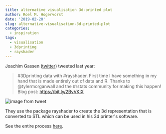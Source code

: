 ```yaml
---
title: alternative visualisation 3d-printed plot
author: Roel M. Hogervorst
date: '2019-02-20'
slug: alternative-visualisation-3d-printed-plot
categories:
  - inspiration
tags:
  - visualisation
  - 3dprinting
  - rayshader
---
```


Joachim Gassen ([twitter](https://twitter.com/JoachimGassen)) tweeted last year:

> #3Dprinting data with #rayshader. First time I have something in my hand that is made entirely out of data and R. Thanks to @tylermorganwall and the #rstats community for making this happen! Blog post: https://bit.ly/2BvVKlX 

![image from tweet](images/rayshader_3dplot.jpg)

They use the package rayshader to create the 3d representation that is converted
to STL which can be used in his 3d printer's software. 

See the entire process [here](https://joachim-gassen.github.io/2018/11/3d-printing-your-data-with-rayshader/).
